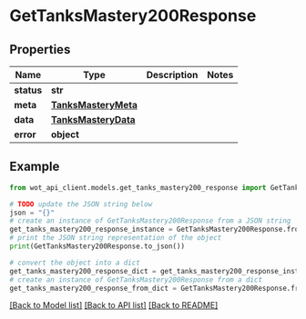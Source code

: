 # GetTanksMastery200Response


## Properties

Name | Type | Description | Notes
------------ | ------------- | ------------- | -------------
**status** | **str** |  | 
**meta** | [**TanksMasteryMeta**](TanksMasteryMeta.md) |  | 
**data** | [**TanksMasteryData**](TanksMasteryData.md) |  | 
**error** | **object** |  | 

## Example

```python
from wot_api_client.models.get_tanks_mastery200_response import GetTanksMastery200Response

# TODO update the JSON string below
json = "{}"
# create an instance of GetTanksMastery200Response from a JSON string
get_tanks_mastery200_response_instance = GetTanksMastery200Response.from_json(json)
# print the JSON string representation of the object
print(GetTanksMastery200Response.to_json())

# convert the object into a dict
get_tanks_mastery200_response_dict = get_tanks_mastery200_response_instance.to_dict()
# create an instance of GetTanksMastery200Response from a dict
get_tanks_mastery200_response_from_dict = GetTanksMastery200Response.from_dict(get_tanks_mastery200_response_dict)
```
[[Back to Model list]](../README.md#documentation-for-models) [[Back to API list]](../README.md#documentation-for-api-endpoints) [[Back to README]](../README.md)


